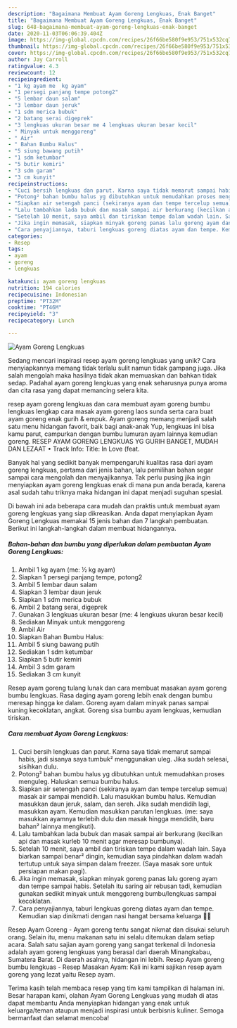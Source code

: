 ```yaml
---
description: "Bagaimana Membuat Ayam Goreng Lengkuas, Enak Banget"
title: "Bagaimana Membuat Ayam Goreng Lengkuas, Enak Banget"
slug: 648-bagaimana-membuat-ayam-goreng-lengkuas-enak-banget
date: 2020-11-03T06:06:39.404Z
image: https://img-global.cpcdn.com/recipes/26f66be580f9e953/751x532cq70/ayam-goreng-lengkuas-foto-resep-utama.jpg
thumbnail: https://img-global.cpcdn.com/recipes/26f66be580f9e953/751x532cq70/ayam-goreng-lengkuas-foto-resep-utama.jpg
cover: https://img-global.cpcdn.com/recipes/26f66be580f9e953/751x532cq70/ayam-goreng-lengkuas-foto-resep-utama.jpg
author: Jay Carroll
ratingvalue: 4.3
reviewcount: 12
recipeingredient:
- "1 kg ayam me  kg ayam"
- "1 persegi panjang tempe potong2"
- "5 lembar daun salam"
- "3 lembar daun jeruk"
- "1 sdm merica bubuk"
- "2 batang serai digeprek"
- "3 lengkuas ukuran besar me 4 lengkuas ukuran besar kecil"
- " Minyak untuk menggoreng"
- " Air"
- " Bahan Bumbu Halus"
- "5 siung bawang putih"
- "1 sdm ketumbar"
- "5 butir kemiri"
- "3 sdm garam"
- "3 cm kunyit"
recipeinstructions:
- "Cuci bersih lengkuas dan parut. Karna saya tidak memarut sampai habis, jadi sisanya saya tumbuk² menggunakan uleg. Jika sudah selesai, sisihkan dulu."
- "Potong² bahan bumbu halus yg dibutuhkan untuk memudahkan proses menguleg. Haluskan semua bumbu halus."
- "Siapkan air setengah panci (sekiranya ayam dan tempe tercelup semua) masak air sampai mendidih. Lalu masukkan bumbu halus. Kemudian masukkan daun jeruk, salam, dan sereh. Jika sudah mendidih lagi, masukkan ayam. Kemudian masukkan parutan lengkuas. (me: saya masukkan ayamnya terlebih dulu dan masak hingga mendidih, baru bahan² lainnya mengikuti)."
- "Lalu tambahkan lada bubuk dan masak sampai air berkurang (kecilkan api dan masak kurleb 10 menit agar meresap bumbunya)."
- "Setelah 10 menit, saya ambil dan tiriskan tempe dalam wadah lain. Saya biarkan sampai benar² dingin, kemudian saya pindahkan dalam wadah tertutup untuk saya simpan dalam freezer. (Saya masak sore untuk persiapan makan pagi)."
- "Jika ingin memasak, siapkan minyak goreng panas lalu goreng ayam dan tempe sampai habis. Setelah itu saring air rebusan tadi, kemudian gunakan sedikit minyak untuk menggoreng bumbu/lengkuas sampai kecoklatan."
- "Cara penyajiannya, taburi lengkuas goreng diatas ayam dan tempe. Kemudian siap dinikmati dengan nasi hangat bersama keluarga 🥰🤤"
categories:
- Resep
tags:
- ayam
- goreng
- lengkuas

katakunci: ayam goreng lengkuas 
nutrition: 194 calories
recipecuisine: Indonesian
preptime: "PT32M"
cooktime: "PT46M"
recipeyield: "3"
recipecategory: Lunch

---
```



![Ayam Goreng Lengkuas](https://img-global.cpcdn.com/recipes/26f66be580f9e953/751x532cq70/ayam-goreng-lengkuas-foto-resep-utama.jpg)

Sedang mencari inspirasi resep ayam goreng lengkuas yang unik? Cara menyiapkannya memang tidak terlalu sulit namun tidak gampang juga. Jika salah mengolah maka hasilnya tidak akan memuaskan dan bahkan tidak sedap. Padahal ayam goreng lengkuas yang enak seharusnya punya aroma dan cita rasa yang dapat memancing selera kita.

resep ayam goreng lengkuas dan cara membuat ayam goreng bumbu lengkuas lengkap cara masak ayam goreng laos sunda serta cara buat ayam goreng enak gurih &amp; empuk. Ayam goreng memang menjadi salah satu menu hidangan favorit, baik bagi anak-anak Yup, lengkuas ini bisa kamu parut, campurkan dengan bumbu lumuran ayam lainnya kemudian goreng. RESEP AYAM GORENG LENGKUAS YG GURIH BANGET, MUDAH DAN LEZAAT • Track Info: Title: In Love (feat.

Banyak hal yang sedikit banyak mempengaruhi kualitas rasa dari ayam goreng lengkuas, pertama dari jenis bahan, lalu pemilihan bahan segar sampai cara mengolah dan menyajikannya. Tak perlu pusing jika ingin menyiapkan ayam goreng lengkuas enak di mana pun anda berada, karena asal sudah tahu triknya maka hidangan ini dapat menjadi suguhan spesial.


Di bawah ini ada beberapa cara mudah dan praktis untuk membuat ayam goreng lengkuas yang siap dikreasikan. Anda dapat menyiapkan Ayam Goreng Lengkuas memakai 15 jenis bahan dan 7 langkah pembuatan. Berikut ini langkah-langkah dalam membuat hidangannya.

<!--inarticleads1-->

##### Bahan-bahan dan bumbu yang diperlukan dalam pembuatan Ayam Goreng Lengkuas:

1. Ambil 1 kg ayam (me: ½ kg ayam)
1. Siapkan 1 persegi panjang tempe, potong2
1. Ambil 5 lembar daun salam
1. Siapkan 3 lembar daun jeruk
1. Siapkan 1 sdm merica bubuk
1. Ambil 2 batang serai, digeprek
1. Gunakan 3 lengkuas ukuran besar (me: 4 lengkuas ukuran besar kecil)
1. Sediakan  Minyak untuk menggoreng
1. Ambil  Air
1. Siapkan  Bahan Bumbu Halus:
1. Ambil 5 siung bawang putih
1. Sediakan 1 sdm ketumbar
1. Siapkan 5 butir kemiri
1. Ambil 3 sdm garam
1. Sediakan 3 cm kunyit


Resep ayam goreng tulang lunak dan cara membuat masakan ayam goreng bumbu lengkuas. Rasa daging ayam goreng lebih enak dengan bumbu meresap hingga ke dalam. Goreng ayam dalam minyak panas sampai kuning kecoklatan, angkat. Goreng sisa bumbu ayam lengkuas, kemudian tiriskan. 

<!--inarticleads2-->

##### Cara membuat Ayam Goreng Lengkuas:

1. Cuci bersih lengkuas dan parut. Karna saya tidak memarut sampai habis, jadi sisanya saya tumbuk² menggunakan uleg. Jika sudah selesai, sisihkan dulu.
1. Potong² bahan bumbu halus yg dibutuhkan untuk memudahkan proses menguleg. Haluskan semua bumbu halus.
1. Siapkan air setengah panci (sekiranya ayam dan tempe tercelup semua) masak air sampai mendidih. Lalu masukkan bumbu halus. Kemudian masukkan daun jeruk, salam, dan sereh. Jika sudah mendidih lagi, masukkan ayam. Kemudian masukkan parutan lengkuas. (me: saya masukkan ayamnya terlebih dulu dan masak hingga mendidih, baru bahan² lainnya mengikuti).
1. Lalu tambahkan lada bubuk dan masak sampai air berkurang (kecilkan api dan masak kurleb 10 menit agar meresap bumbunya).
1. Setelah 10 menit, saya ambil dan tiriskan tempe dalam wadah lain. Saya biarkan sampai benar² dingin, kemudian saya pindahkan dalam wadah tertutup untuk saya simpan dalam freezer. (Saya masak sore untuk persiapan makan pagi).
1. Jika ingin memasak, siapkan minyak goreng panas lalu goreng ayam dan tempe sampai habis. Setelah itu saring air rebusan tadi, kemudian gunakan sedikit minyak untuk menggoreng bumbu/lengkuas sampai kecoklatan.
1. Cara penyajiannya, taburi lengkuas goreng diatas ayam dan tempe. Kemudian siap dinikmati dengan nasi hangat bersama keluarga 🥰🤤


Resep Ayam Goreng - Ayam goreng tentu sangat nikmat dan disukai seluruh orang. Selain itu, menu makanan satu ini selalu ditemukan dalam setiap acara. Salah satu sajian ayam goreng yang sangat terkenal di Indonesia adalah ayam goreng lengkuas yang berasal dari daerah Minangkabau, Sumatera Barat. Di daerah asalnya, hidangan ini lebih. Resep Ayam goreng bumbu lengkuas - Resep Masakan Ayam: Kali ini kami sajikan resep ayam goreng yang lezat yaitu Resep ayam. 

Terima kasih telah membaca resep yang tim kami tampilkan di halaman ini. Besar harapan kami, olahan Ayam Goreng Lengkuas yang mudah di atas dapat membantu Anda menyiapkan hidangan yang enak untuk keluarga/teman ataupun menjadi inspirasi untuk berbisnis kuliner. Semoga bermanfaat dan selamat mencoba!
